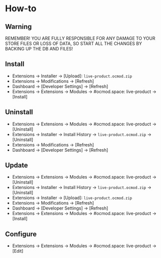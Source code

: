 # How-to

## Warning
REMEMBER! YOU ARE FULLY RESPONSIBLE FOR ANY DAMAGE TO YOUR STORE FILES OR LOSS OF DATA, SO START ALL THE CHANGES BY BACKING UP THE DB AND FILES!

## Install
* Extensions → Installer → [Upload]: `live-product.ocmod.zip`
* Extensions → Modifications → [Refresh]
* Dashboard → [Developer Settings] → [Refresh]
* Extensions → Extensions → Modules → #ocmod.space: live-product → [Install]

## Uninstall
* Extensions → Extensions → Modules → #ocmod.space: live-product → [Uninstall]
* Extensions → Installer → Install History → `live-product.ocmod.zip` → [Uninstall]
* Extensions → Modifications → [Refresh]
* Dashboard → [Developer Settings] → [Refresh]

## Update
* Extensions → Extensions → Modules → #ocmod.space: live-product → [Uninstall]
* Extensions → Installer → Install History → `live-product.ocmod.zip` → [Uninstall]
* Extensions → Installer → [Upload]: `live-product.ocmod.zip`
* Extensions → Modifications → [Refresh]
* Dashboard → [Developer Settings] → [Refresh]
* Extensions → Extensions → Modules → #ocmod.space: live-product → [Install]

## Configure
* Extensions → Extensions → Modules → #ocmod.space: live-product → [Edit]
